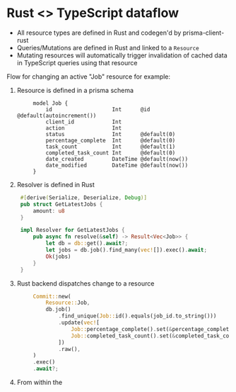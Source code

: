 # Rust <> TypeScript dataflow

- All resource types are defined in Rust and codegen'd by prisma-client-rust
- Queries/Mutations are defined in Rust and linked to a `Resource`
- Mutating resources will automatically trigger invalidation of cached data in TypeScript queries using that resource

Flow for changing an active "Job" resource for example:

1. Resource is defined in a prisma schema
   ```prisma
        model Job {
            id                   Int      @id @default(autoincrement())
            client_id            Int
            action               Int
            status               Int      @default(0)
            percentage_complete  Int      @default(0)
            task_count           Int      @default(1)
            completed_task_count Int      @default(0)
            date_created         DateTime @default(now())
            date_modified        DateTime @default(now())
        }
   ```
2. Resolver is defined in Rust
   ```rust
    #[derive(Serialize, Deserialize, Debug)]
    pub struct GetLatestJobs {
        amount: u8
    }

    impl Resolver for GetLatestJobs {
        pub async fn resolve(&self) -> Result<Vec<Job>> {
            let db = db::get().await?;
            let jobs = db.job().find_many(vec![]).exec().await;
            Ok(jobs)
        }
    }
   ```
3. Rust backend dispatches change to a resource
   ```rust
        Commit::new(
            Resource::Job,
            db.job()
                .find_unique(Job::id().equals(job_id.to_string()))
                .update(vec![
                    Job::percentage_complete().set(&percentage_complete),
                    Job::completed_task_count().set(&completed_task_count),
                ])
                .raw(),
        )
        .exec()
        .await?;
    ```
4. From within the